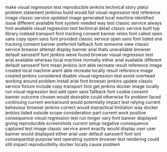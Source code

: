make visual regression test reproducible jenkins technical story platui problem statement jenkinss build would fail visual regression test reference image classic service updated image generated local machine identified issue different available font system needed way test classic service always font available visual regression test technical detail classic service built top library instead transport font tracking consent banner relies font called open sans copy open sans font provided classic service open sans font listed one tracking consent banner preferred fallback font someone view classic service browser attempt display banner arial thats unavailable browser default sansserif font jenkins weve found browser visual regression test arial available whereas local machine normally either arial available different default sansserif font mean jenkins isnt able recreate result reference image created local machine arent able recreate locally result reference image created jenkins considered disable visual regression test avoid overhead working around problem install arial font browser jenkins update classic service fixture include copy transport font get jenkins docker image locally run visual regression test add open sans fallback font cookie consent banner outcome chosen would desirable could otherwise fix problem faced continuing current workaround would potentially impact test relying current behaviour browser jenkins correct would impractical limitation way docker jenkins listed outside scope consideration part current work positive consequence visual regression test run longer vary font banner displayed giving reproducible screenshots current setup negative consequence captured test image classic service arent exactly would display user user banner would displayed either arial user default sansserif font isnt consequential purpose test operating system browser text rendering could still impact reproducibility docker locally cause problem